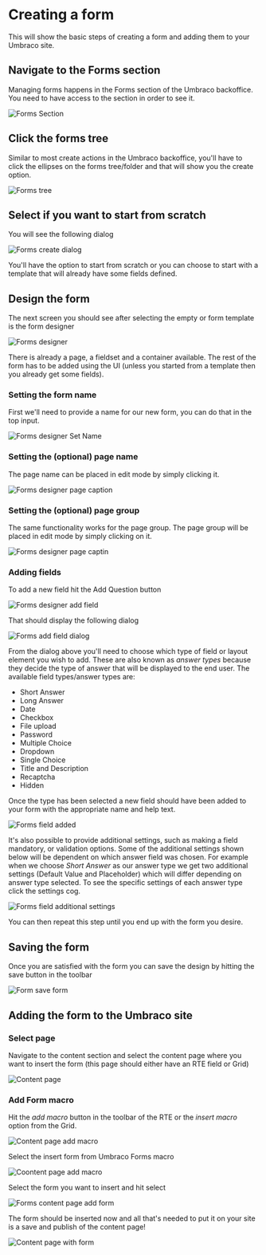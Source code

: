 # Creating a form

This will show the basic steps of creating a form and adding them to your Umbraco site.

## Navigate to the Forms section

Managing forms happens in the Forms section of the Umbraco backoffice. You need to have access to the section in order to see it. 

![Forms Section](images/FormsSection.png)

## Click the forms tree

Similar to most create actions in the Umbraco backoffice, you'll have to click the ellipses on the forms tree/folder and that will show you the create option.

![Forms tree](FormsTree.png)

## Select if you want to start from scratch
You will see the following dialog

![Forms create dialog](FormsCreateDialog.png)

You'll have the option to start from scratch or you can choose to start with a template that will already have some fields defined.


## Design the form

The next screen you should see after selecting the empty or form template is the form designer

![Forms designer](FormDesignerStart.png)

There is already a page, a fieldset and a container available. The rest of the form has to be added using the UI (unless you started from a template then you already get some fields).

### Setting the form name
First we'll need to provide a name for our new form, you can do that in the top input.

![Forms designer Set Name](FormDesignerFormName.png)

### Setting the (optional) page name

The page name can be placed in edit mode by simply clicking it.

![Forms designer page caption](FormDesignerPageCaption.png)

### Setting the (optional) page group

The same functionality works for the page group. The page group will be placed in edit mode by simply clicking on it.

![Forms designer page captin](FormDesignerPageGroup.png)

### Adding fields

To add a new field hit the Add Question button

![Forms designer add field](FormDesignerAddField.png)

That should display the following dialog

![Forms add field dialog](FormDesignerAddFieldDialog.png)

From the dialog above you'll need to choose which type of field or layout element you wish to add. These are also known as *answer types* because they decide the type of answer that will be displayed to the end user. The available field types/answer types are:

- Short Answer
- Long Answer
- Date
- Checkbox
- File upload
- Password
- Multiple Choice
- Dropdown
- Single Choice
- Title and Description
- Recaptcha
- Hidden

Once the type has been selected a new field should have been added to your form with the appropriate name and help text.

![Forms field added](FormDesignerFieldAdded.png)


It's also possible to provide additional settings, such as making a field mandatory, or validation options. Some of the additional settings shown below will be dependent on which answer field was chosen. For example when we choose *Short Answer* as our answer type we get two additional settings (Default Value and Placeholder) which will differ depending on answer type selected. To see the specific settings of each answer type click the settings cog.

![Forms field additional settings](FormsFieldSettings.gif)

You can then repeat this step until you end up with the form you desire.

## Saving the form
Once you are satisfied with the form you can save the design by hitting the save button in the toolbar

![Form save form](FormDesignerSave.png)


## Adding the form to the Umbraco site

### Select page

Navigate to the content section and select the content page where you want to insert the form (this page should either have an RTE field or Grid)

![Content page](ContentExamples.png)

### Add Form macro

Hit the *add macro* button in the toolbar of the RTE or the *insert macro* option from the Grid.

![Content page add macro](ContentExampleMacroButton.png)

Select the insert form from Umbraco Forms macro

![Coontent page add macro](ContentPageAddMacroDialog.png)

Select the form you want to insert and hit select

![Forms content page add form](ContentPageAddMacroDialogChooseForm.png)

The form should be inserted now and all that's needed to put it on your site is a save and publish of the content page!

![Content page with form](ContentExamplesWithForm.png)
